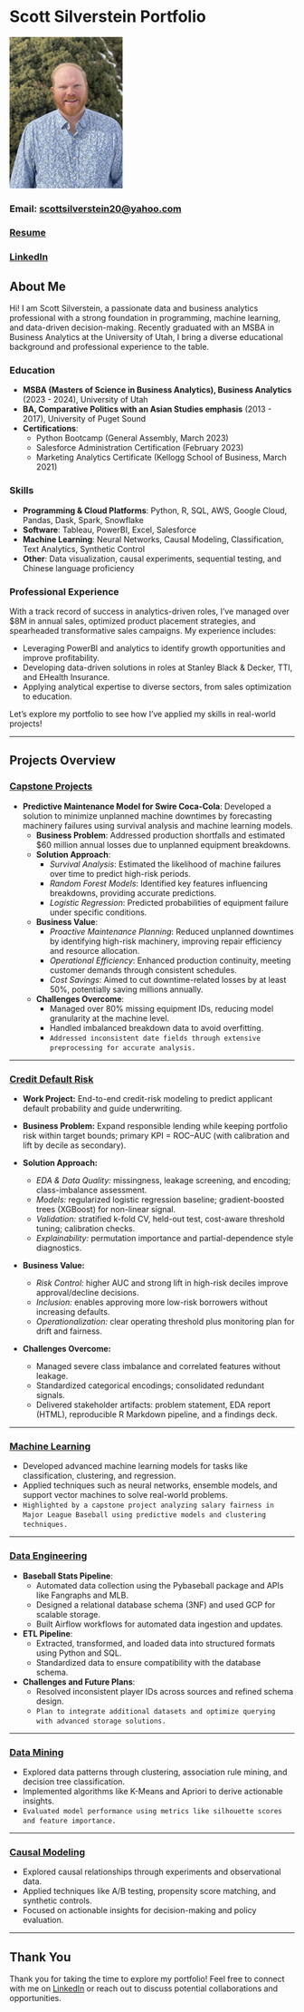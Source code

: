 # Scott Silverstein Portfolio

<img src="profile_pic.jpg" alt="Scott Silverstein" style="width: 200px; display: inline-block; margin: 0;" />

### Email: scottsilverstein20@yahoo.com

### [Resume](silverstein%20resume.pdf)

### [LinkedIn](https://www.linkedin.com/in/scott-silverstein-69134498/)

## About Me
Hi! I am Scott Silverstein, a passionate data and business analytics professional with a strong foundation in programming, machine learning, and data-driven decision-making. Recently graduated with an MSBA in Business Analytics at the University of Utah, I bring a diverse educational background and professional experience to the table.

### **Education**
- **MSBA (Masters of Science in Business Analytics), Business Analytics** (2023 - 2024), University of Utah
- **BA, Comparative Politics with an Asian Studies emphasis** (2013 - 2017), University of Puget Sound
- **Certifications**:
  - Python Bootcamp (General Assembly, March 2023)
  - Salesforce Administration Certification (February 2023)
  - Marketing Analytics Certificate (Kellogg School of Business, March 2021)

### **Skills**
- **Programming & Cloud Platforms**: Python, R, SQL, AWS, Google Cloud, Pandas, Dask, Spark, Snowflake
- **Software**: Tableau, PowerBI, Excel, Salesforce
- **Machine Learning**: Neural Networks, Causal Modeling, Classification, Text Analytics, Synthetic Control
- **Other**: Data visualization, causal experiments, sequential testing, and Chinese language proficiency

### **Professional Experience**
With a track record of success in analytics-driven roles, I’ve managed over $8M in annual sales, optimized product placement strategies, and spearheaded transformative sales campaigns. My experience includes:
- Leveraging PowerBI and analytics to identify growth opportunities and improve profitability.
- Developing data-driven solutions in roles at Stanley Black & Decker, TTI, and EHealth Insurance.
- Applying analytical expertise to diverse sectors, from sales optimization to education.

Let’s explore my portfolio to see how I’ve applied my skills in real-world projects!

---

## Projects Overview

### [Capstone Projects](https://silvesco94.github.io/Swire-Cola-Capstone-/)
- **Predictive Maintenance Model for Swire Coca-Cola**: Developed a solution to minimize unplanned machine downtimes by forecasting machinery failures using survival analysis and machine learning models.
  - **Business Problem**: Addressed production shortfalls and estimated $60 million annual losses due to unplanned equipment breakdowns.
  - **Solution Approach**:
    - *Survival Analysis*: Estimated the likelihood of machine failures over time to predict high-risk periods.
    - *Random Forest Models*: Identified key features influencing breakdowns, providing accurate predictions.
    - *Logistic Regression*: Predicted probabilities of equipment failure under specific conditions.
  - **Business Value**:
    - *Proactive Maintenance Planning*: Reduced unplanned downtimes by identifying high-risk machinery, improving repair efficiency and resource allocation.
    - *Operational Efficiency*: Enhanced production continuity, meeting customer demands through consistent schedules.
    - *Cost Savings*: Aimed to cut downtime-related losses by at least 50%, potentially saving millions annually.
  - **Challenges Overcome**:
    - Managed over 80% missing equipment IDs, reducing model granularity at the machine level.
    - Handled imbalanced breakdown data to avoid overfitting.
    - `Addressed inconsistent date fields through extensive preprocessing for accurate analysis.`

---
### [Credit Default Risk](https://silvesco94.github.io/home_credit/) 


- **Work Project:** End-to-end credit-risk modeling to predict applicant default probability and guide underwriting.

- **Business Problem:** Expand responsible lending while keeping portfolio risk within target bounds; primary KPI = ROC–AUC (with calibration and lift by decile as secondary).

- **Solution Approach:**
  - *EDA & Data Quality:* missingness, leakage screening, and encoding; class-imbalance assessment.
  - *Models:* regularized logistic regression baseline; gradient-boosted trees (XGBoost) for non-linear signal.
  - *Validation:* stratified k-fold CV, held-out test, cost-aware threshold tuning; calibration checks.
  - *Explainability:* permutation importance and partial-dependence style diagnostics.

- **Business Value:**
  - *Risk Control:* higher AUC and strong lift in high-risk deciles improve approval/decline decisions.
  - *Inclusion:* enables approving more low-risk borrowers without increasing defaults.
  - *Operationalization:* clear operating threshold plus monitoring plan for drift and fairness.

- **Challenges Overcome:**
  - Managed severe class imbalance and correlated features without leakage.
  - Standardized categorical encodings; consolidated redundant signals.
  - Delivered stakeholder artifacts: problem statement, EDA report (HTML), reproducible R Markdown pipeline, and a findings deck.

---
### [Machine Learning](https://silvesco94.github.io/Machine-Learning/)
- Developed advanced machine learning models for tasks like classification, clustering, and regression.
- Applied techniques such as neural networks, ensemble models, and support vector machines to solve real-world problems.
- `Highlighted by a capstone project analyzing salary fairness in Major League Baseball using predictive models and clustering techniques.`

---

### [Data Engineering](https://silvesco94.github.io/Data-Engineering/)
- **Baseball Stats Pipeline**:
  - Automated data collection using the Pybaseball package and APIs like Fangraphs and MLB.
  - Designed a relational database schema (3NF) and used GCP for scalable storage.
  - Built Airflow workflows for automated data ingestion and updates.
- **ETL Pipeline**:
  - Extracted, transformed, and loaded data into structured formats using Python and SQL.
  - Standardized data to ensure compatibility with the database schema.
- **Challenges and Future Plans**:
  - Resolved inconsistent player IDs across sources and refined schema design.
  - `Plan to integrate additional datasets and optimize querying with advanced storage solutions.`

---

### [Data Mining](https://silvesco94.github.io/Data-Mining/)
- Explored data patterns through clustering, association rule mining, and decision tree classification.
- Implemented algorithms like K-Means and Apriori to derive actionable insights.
- `Evaluated model performance using metrics like silhouette scores and feature importance.`

---

### [Causal Modeling](https://silvesco94.github.io/Causal-Experiments/)
- Explored causal relationships through experiments and observational data.
- Applied techniques like A/B testing, propensity score matching, and synthetic controls.
- Focused on actionable insights for decision-making and policy evaluation.


---

## Thank You
Thank you for taking the time to explore my portfolio! Feel free to connect with me on [LinkedIn](https://www.linkedin.com/in/scott-silverstein-69134498/) or reach out to discuss potential collaborations and opportunities.
